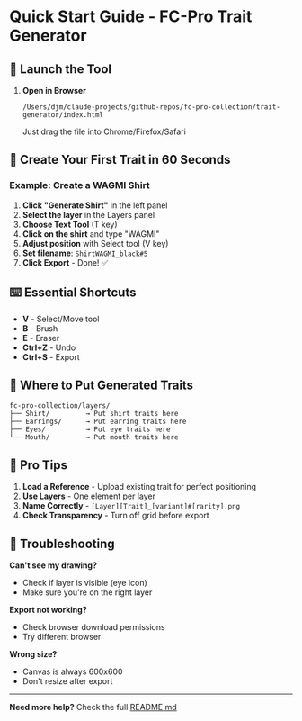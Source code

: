 # Quick Start Guide - FC-Pro Trait Generator

## 🚀 Launch the Tool

1. **Open in Browser**
   ```
   /Users/djm/claude-projects/github-repos/fc-pro-collection/trait-generator/index.html
   ```
   Just drag the file into Chrome/Firefox/Safari

## 🎨 Create Your First Trait in 60 Seconds

### Example: Create a WAGMI Shirt

1. **Click "Generate Shirt"** in the left panel
2. **Select the layer** in the Layers panel
3. **Choose Text Tool** (T key)
4. **Click on the shirt** and type "WAGMI"
5. **Adjust position** with Select tool (V key)
6. **Set filename**: `ShirtWAGMI_black#5`
7. **Click Export** - Done! ✅

## ⌨️ Essential Shortcuts

- **V** - Select/Move tool
- **B** - Brush
- **E** - Eraser
- **Ctrl+Z** - Undo
- **Ctrl+S** - Export

## 📁 Where to Put Generated Traits

```
fc-pro-collection/layers/
├── Shirt/         → Put shirt traits here
├── Earrings/      → Put earring traits here
├── Eyes/          → Put eye traits here
└── Mouth/         → Put mouth traits here
```

## 🎯 Pro Tips

1. **Load a Reference** - Upload existing trait for perfect positioning
2. **Use Layers** - One element per layer
3. **Name Correctly** - `[Layer][Trait]_[variant]#[rarity].png`
4. **Check Transparency** - Turn off grid before export

## 🔧 Troubleshooting

**Can't see my drawing?**
- Check if layer is visible (eye icon)
- Make sure you're on the right layer

**Export not working?**
- Check browser download permissions
- Try different browser

**Wrong size?**
- Canvas is always 600x600
- Don't resize after export

---

**Need more help?** Check the full [README.md](README.md)